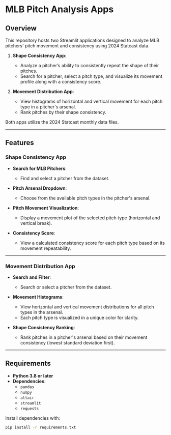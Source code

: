 # MLB Pitch Analysis Apps

## Overview
This repository hosts two Streamlit applications designed to analyze MLB pitchers' pitch movement and consistency using 2024 Statcast data.

1. **Shape Consistency App**:
   - Analyze a pitcher’s ability to consistently repeat the shape of their pitches.
   - Search for a pitcher, select a pitch type, and visualize its movement profile along with a consistency score.

2. **Movement Distribution App**:
   - View histograms of horizontal and vertical movement for each pitch type in a pitcher's arsenal.
   - Rank pitches by their shape consistency.

Both apps utilize the 2024 Statcast monthly data files.

---

## Features

### **Shape Consistency App**
- **Search for MLB Pitchers**:
  - Find and select a pitcher from the dataset.
  
- **Pitch Arsenal Dropdown**:
  - Choose from the available pitch types in the pitcher's arsenal.

- **Pitch Movement Visualization**:
  - Display a movement plot of the selected pitch type (horizontal and vertical break).

- **Consistency Score**:
  - View a calculated consistency score for each pitch type based on its movement repeatability.

---

### **Movement Distribution App**
- **Search and Filter**:
  - Search or select a pitcher from the dataset.

- **Movement Histograms**:
  - View horizontal and vertical movement distributions for all pitch types in the arsenal.
  - Each pitch type is visualized in a unique color for clarity.

- **Shape Consistency Ranking**:
  - Rank pitches in a pitcher's arsenal based on their movement consistency (lowest standard deviation first).

---

## Requirements

- **Python 3.8 or later**
- **Dependencies**:
  - `pandas`
  - `numpy`
  - `altair`
  - `streamlit`
  - `requests`

Install dependencies with:
```bash
pip install -r requirements.txt
